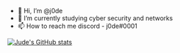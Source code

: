 - 👋 Hi, I’m @j0de
- 💞️ I’m currently studying cyber security and networks
- 📫 How to reach me discord - j0de#0001

[![Jude's GitHub stats](https://github-readme-stats.vercel.app/api?username=j0de)](https://github.com/anuraghazra/github-readme-stats)

<!---
j0de/j0de is a ✨ special ✨ repository because its `README.md` (this file) appears on your GitHub profile.
You can click the Preview link to take a look at your changes.
--->
